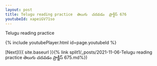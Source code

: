 ```yaml
---
layout: post
title: Telugu reading practice  తెలుగు  చదవడం  ప్రాక్టీస్ 676
youtubeId: xapeiGV71so
---
```

 
 
Telugu reading practice
 
 
 
 
 


{% include youtubePlayer.html id=page.youtubeId %}
 
[Next]({{ site.baseurl }}{% link  split1/_posts/2021-11-06-Telugu reading practice  తెలుగు  చదవడం  ప్రాక్టీస్ 675.md%})
 
